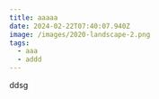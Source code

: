 ```yaml
---
title: aaaaa
date: 2024-02-22T07:40:07.940Z
image: /images/2020-landscape-2.png
tags:
  - aaa
  - addd
---
```

ddsg
